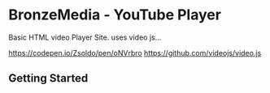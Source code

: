 # BronzeMedia - YouTube Player

Basic HTML video Player Site.
uses video js...

https://codepen.io/Zsoldo/pen/oNVrbro
https://github.com/videojs/video.js

## Getting Started
